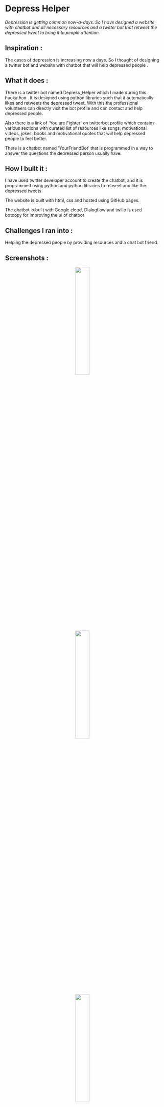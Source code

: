 # Depress Helper

*Depression is getting common now-a-days. So I have designed a website with chatbot and all necessary resources and a twitter bot that retweet the depressed tweet to bring it to people attention.*

## Inspiration :

The cases of depression is increasing now a days. So I thought of designing a twitter bot  and website with chatbot that will help depressed people .

## What it does :

There is a twitter bot named Depress_Helper which I made during this hackathon . It is designed using python libraries such that it automatically likes and retweets the depressed tweet. With this the professional volunteers can directly visit the bot profile and can contact and help depressed people.

Also there is a link of 'You are Fighter' on twitterbot profile which contains various sections with curated list of resources like songs, motivational videos, jokes, books and motivational quotes that will help depressed people to feel better.

There is a chatbot named 'YourFriendBot' that is programmed in a way to answer the questions the depressed person usually have.

## How I built it :

I have used twitter developer account to create the chatbot, and it is programmed using python and python libraries to retweet and like the depressed tweets. 

The website is built with html, css and hosted using GitHub pages. 

The chatbot is built with Google cloud, Dialogflow and twilio is used botcopy for improving the ui of chatbot

## Challenges I ran into :

Helping the depressed people by providing resources and a chat bot friend.

## Screenshots :

<p align="center"><img width=30% src="https://github.com/JyotiJauhari/You-are-Fighter/blob/master/Screenshot/1.JPG"></p> 
 <p align="center"><img width=30% src="https://github.com/JyotiJauhari/You-are-Fighter/blob/master/Screenshot/2.JPG"></p> 
<p align="center"><img width=30% src="https://github.com/JyotiJauhari/You-are-Fighter/blob/master/Screenshot/3.JPG"></p> 
<p align="center"><img width=30% src="https://github.com/JyotiJauhari/You-are-Fighter/blob/master/Screenshot/4.JPG"></p> 
<p align="center"><img width=30% src="https://github.com/JyotiJauhari/You-are-Fighter/blob/master/Screenshot/5.JPG"></p> 

## Accomplishments that I'm proud of :

I learned how to use Google cloud , Dialogflow , twitter bot ,  chatbot and creating website and implementing everything I have planned in less than 36 hours .

## What I learned :

I learnt how to make twitter bot and host it on server, how to make chat bot and integrate into website, and how to use Google Cloud and Dialogflow in less than 36 hours.

## What's next for Depress-Helper

With the help of psychiatrists, doctors, and professionals the chatbot will be improvised , and more queries will be feed to it to answer almost all questions . 

A language translator so that user can interact in any language.
